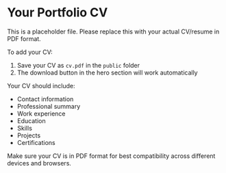 # Your Portfolio CV

This is a placeholder file. Please replace this with your actual CV/resume in PDF format.

To add your CV:
1. Save your CV as `cv.pdf` in the `public` folder
2. The download button in the hero section will work automatically

Your CV should include:
- Contact information
- Professional summary
- Work experience
- Education
- Skills
- Projects
- Certifications

Make sure your CV is in PDF format for best compatibility across different devices and browsers.
